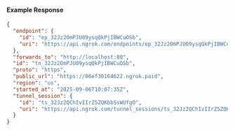 <!-- Code generated for API Clients. DO NOT EDIT. -->

#### Example Response

```json
{
  "endpoint": {
    "id": "ep_32Jz2OmPJU09ysqQkPjIBWCuOSb",
    "uri": "https://api.ngrok.com/endpoints/ep_32Jz2OmPJU09ysqQkPjIBWCuOSb"
  },
  "forwards_to": "http://localhost:80",
  "id": "tn_32Jz2OmPJU09ysqQkPjIBWCuOSb",
  "proto": "https",
  "public_url": "https://06ef30164622.ngrok.paid",
  "region": "us",
  "started_at": "2025-09-06T10:07:35Z",
  "tunnel_session": {
    "id": "ts_32Jz2QChIvIIrZ5ZQKbbSsWUfgO",
    "uri": "https://api.ngrok.com/tunnel_sessions/ts_32Jz2QChIvIIrZ5ZQKbbSsWUfgO"
  }
}
```
